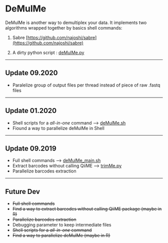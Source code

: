 # DeMulMe

DeMulMe is another way to demultiplex your data. It implements two algorithms wrapped together by basics shell commands:

1. Sabre [https://github.com/najoshi/sabre](https://github.com/najoshi/sabre)
 
2. A dirty python script : [deMulMe.py](https://github.com/RemiMaglione/genomicScript/blob/master/deMulMe/deMulMe.py)

---
## Update 09.2020
* Paralelize group of output files per thread instead of piece of raw .fastq files
---
## Update 01.2020
* Shell scripts for a _all-in-one_ command --> [deMulMe.sh](https://github.com/RemiMaglione/genomicScript/blob/master/deMulMe/deMulMe.sh)
* Fiound a way to parallelize deMulMe in Shell
---
## Update 09.2019
* Full shell commands --> [deMulMe_main.sh](https://github.com/RemiMaglione/genomicScript/blob/master/deMulMe/deMulMe_main.sh)
* Extract barcodes without calling QiiME --> [trimMe.py](https://github.com/RemiMaglione/genomicScript/blob/master/trimMe/trimMe.py)
* Parallelize barcodes extraction
---
## Future Dev
* ~~Full shell commands~~
* ~~Find a way to extract barcodes without calling QiiME package (maybe in R)~~
* ~~Parallelize barcodes extraction~~
* Debugging parameter to keep intermediate files
* ~~Shell scripts for a _all-in-one_ command~~
* ~~Find a way to parallelize deMulMe (maybe in R)~~
